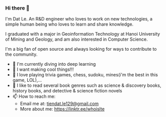 ### Hi there 👋
I'm Dat Le.
An R&D engineer who loves to work on new technologies, a simple human being who loves to learn and share knowledge.

I graduated with a major in Geoinformation Technology at Hanoi University of Mining and Geology, and am also interested in Computer Science. 

I'm a big fan of open source and always looking for ways to contribute to the community.
- 🔭 I'm currently diving into deep learning
- 🤟 I want making cool things!!!
- 🎲 I love playing trivia games, chess, sudoku, mines(i'm the best in this game, LOL),...
- 📑 I like to read several book genres such as science & discovery books, history books, and detective & science fiction novels
- 📫 How to reach me: 
	- Email me at: tiendat.le129@gmail.com 
	- More about me: https://linktr.ee/whoislte
<!-- - 🌱 My skills: Python(Flask, Numpy, Pandas, Sklearn, Tensorflow)/ C#/ Git/ Linux/ Postgresql/ GIS -->

<!-- - 👯 I’m looking to collaborate on improving my libraries -->

